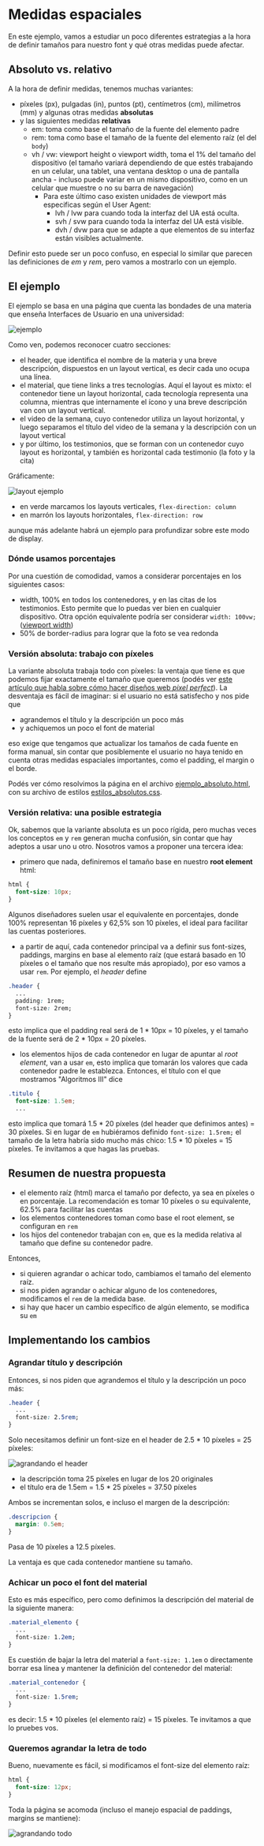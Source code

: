 
# Medidas espaciales

En este ejemplo, vamos a estudiar un poco diferentes estrategias a la hora de definir tamaños para nuestro font y qué otras medidas puede afectar.

## Absoluto vs. relativo

A la hora de definir medidas, tenemos muchas variantes:

- píxeles (px), pulgadas (in), puntos (pt), centímetros (cm), milímetros (mm) y algunas otras medidas **absolutas**
- y las siguientes medidas **relativas**
  - em: toma como base el tamaño de la fuente del elemento padre
  - rem: toma como base el tamaño de la fuente del elemento raíz (el del `body`)
  - vh / vw: viewport height o viewport width, toma el 1% del tamaño del dispositivo (el tamaño variará dependiendo de que estés trabajando en un celular, una tablet, una ventana desktop o una de pantalla ancha - incluso puede variar en un mismo dispositivo, como en un celular que muestre o no su barra de navegación)
    + Para este último caso existen unidades de viewport más especificas según el User Agent:
      * lvh / lvw para cuando toda la interfaz del UA está oculta.
      * svh / svw para cuando toda la interfaz del UA está visible.
      * dvh / dvw para que se adapte a que elementos de su interfaz están visibles actualmente.

Definir esto puede ser un poco confuso, en especial lo similar que parecen las definiciones de _em_ y _rem_, pero vamos a mostrarlo con un ejemplo.

## El ejemplo

El ejemplo se basa en una página que cuenta las bondades de una materia que enseña Interfaces de Usuario en una universidad:

![ejemplo](./images/ejemplo.png)

Como ven, podemos reconocer cuatro secciones:

- el header, que identifica el nombre de la materia y una breve descripción, dispuestos en un layout vertical, es decir cada uno ocupa una línea.
- el material, que tiene links a tres tecnologías. Aquí el layout es mixto: el contenedor tiene un layout horizontal, cada tecnología representa una columna, mientras que internamente el ícono y una breve descripción van con un layout vertical.
- el video de la semana, cuyo contenedor utiliza un layout horizontal, y luego separamos el título del video de la semana y la descripción con un layout vertical
- y por último, los testimonios, que se forman con un contenedor cuyo layout es horizontal, y también es horizontal cada testimonio (la foto y la cita)

Gráficamente:

![layout ejemplo](./images/ejemplo_layout.png)

- en verde marcamos los layouts verticales, `flex-direction: column`
- en marrón los layouts horizontales, `flex-direction: row`

aunque más adelante habrá un ejemplo para profundizar sobre este modo de display.

### Dónde usamos porcentajes

Por una cuestión de comodidad, vamos a considerar porcentajes en los siguientes casos:

- width, 100% en todos los contenedores, y en las citas de los testimonios. Esto permite que lo puedas ver bien en cualquier dispositivo. Otra opción equivalente podría ser considerar `width: 100vw;` ([viewport width](https://developer.mozilla.org/es/docs/M%C3%B3vil/Viewport_meta_tag))
- 50% de border-radius para lograr que la foto se vea redonda

### Versión absoluta: trabajo con píxeles

La variante absoluta trabaja todo con píxeles: la ventaja que tiene es que podemos fijar exactamente el tamaño que queremos (podés ver [este artículo que habla sobre cómo hacer diseños web _pixel perfect_](https://thewhitelabelagency.com/pixel-perfect-web-development-5-essential-steps/)). La desventaja es fácil de imaginar: si el usuario no está satisfecho y nos pide que

- agrandemos el título y la descripción un poco más
- y achiquemos un poco el font de material

eso exige que tengamos que actualizar los tamaños de cada fuente en forma manual, sin contar que posiblemente el usuario no haya tenido en cuenta otras medidas espaciales importantes, como el padding, el margin o el borde.

Podés ver cómo resolvimos la página en el archivo [ejemplo_absoluto.html](./ejemplo_absoluto.html), con su archivo de estilos [estilos_absolutos.css](./estilos_absolutos.css).

### Versión relativa: una posible estrategia

Ok, sabemos que la variante absoluta es un poco rígida, pero muchas veces los conceptos `em` y `rem` generan mucha confusión, sin contar que hay adeptos a usar uno u otro. Nosotros vamos a proponer una tercera idea:

- primero que nada, definiremos el tamaño base en nuestro **root element** html:

```css
html {
  font-size: 10px;
}
```

Algunos diseñadores suelen usar el equivalente en porcentajes, donde 100% representan 16 píxeles y 62,5% son 10 píxeles, el ideal para facilitar las cuentas posteriores.

- a partir de aquí, cada contenedor principal va a definir sus font-sizes, paddings, margins en base al elemento raíz (que estará basado en 10 píxeles o el tamaño que nos resulte más apropiado), por eso vamos a usar `rem`. Por ejemplo, el _header_ define

```css
.header {
  ...
  padding: 1rem;
  font-size: 2rem;
}
```

esto implica que el padding real será de 1 * 10px = 10 píxeles, y el tamaño de la fuente será de 2 * 10px = 20 píxeles.

- los elementos hijos de cada contenedor en lugar de apuntar al _root element_, van a usar `em`, esto implica que tomarán los valores que cada contenedor padre le establezca. Entonces, el título con el que mostramos "Algoritmos III" dice

```css
.titulo {
  font-size: 1.5em;
  ...
```

esto implica que tomará 1.5 * 20 píxeles (del header que definimos antes) = 30 píxeles. Si en lugar de `em` hubiéramos definido `font-size: 1.5rem;` el tamaño de la letra habría sido mucho más chico: 1.5 * 10 píxeles = 15 píxeles. Te invitamos a que hagas las pruebas.

## Resumen de nuestra propuesta

- el elemento raíz (html) marca el tamaño por defecto, ya sea en píxeles o en porcentaje. La recomendación es tomar 10 píxeles o su equivalente, 62.5% para facilitar las cuentas
- los elementos contenedores toman como base el root element, se configuran en `rem`
- los hijos del contenedor trabajan con `em`, que es la medida relativa al tamaño que define su contenedor padre.

Entonces, 

- si quieren agrandar o achicar todo, cambiamos el tamaño del elemento raíz.
- si nos piden agrandar o achicar alguno de los contenedores, modificamos el `rem` de la medida base.
- si hay que hacer un cambio específico de algún elemento, se modifica su `em`

## Implementando los cambios

### Agrandar título y descripción

Entonces, si nos piden que agrandemos el título y la descripción un poco más:

```css
.header {
  ...
  font-size: 2.5rem;
}
```

Solo necesitamos definir un font-size en el header de 2.5 * 10 píxeles = 25 píxeles:

![agrandando el header](./images/agrandandoHeader.png)

- la descripción toma 25 píxeles en lugar de los 20 originales
- el título era de 1.5em = 1.5 * 25 píxeles = 37.50 píxeles

Ambos se incrementan solos, e incluso el margen de la descripción:

```css
.descripcion {
  margin: 0.5em;
}
```

Pasa de 10 píxeles a 12.5 píxeles.

La ventaja es que cada contenedor mantiene su tamaño.

### Achicar un poco el font del material

Esto es más específico, pero como definimos la descripción del material de la siguiente manera:

```css
.material_elemento {
  ...
  font-size: 1.2em;
}
```

Es cuestión de bajar la letra del material a `font-size: 1.1em` o directamente borrar esa línea y mantener la definición del contenedor del material:

```css
.material_contenedor {
  ...
  font-size: 1.5rem;
}
```

es decir: 1.5 * 10 píxeles (el elemento raíz) = 15 píxeles. Te invitamos a que lo pruebes vos.

### Queremos agrandar la letra de todo

Bueno, nuevamente es fácil, si modificamos el font-size del elemento raíz:

```css
html {
  font-size: 12px;
}
```

Toda la página se acomoda (incluso el manejo espacial de paddings, margins se mantiene):

![agrandando todo](./images/agrandandoTodo.gif)

